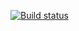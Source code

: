 [![Build status](https://ci.appveyor.com/api/projects/status/1ii531c51mwegnaa?svg=true)](https://ci.appveyor.com/project/NikaNesterova/ordercardnew)